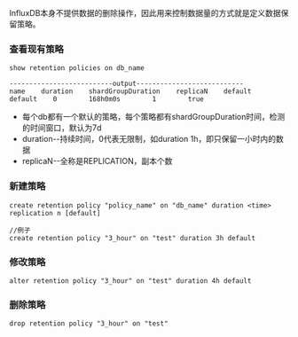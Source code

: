 InfluxDB本身不提供数据的删除操作，因此用来控制数据量的方式就是定义数据保留策略。

### 查看现有策略
```
show retention policies on db_name

--------------------------output---------------------------
name    duration    shardGroupDuration    replicaN    default
default    0        168h0m0s        1        true
```
- 每个db都有一个默认的策略，每个策略都有shardGroupDuration时间，检测的时间窗口，默认为7d
- duration--持续时间，0代表无限制，如duration 1h，即只保留一小时内的数据
- replicaN--全称是REPLICATION，副本个数

### 新建策略
```
create retention policy "policy_name" on "db_name" duration <time> replication n [default]

//例子
create retention policy "3_hour" on "test" duration 3h default
```

### 修改策略
```
alter retention policy "3_hour" on "test" duration 4h default
```

### 删除策略
```
drop retention policy "3_hour" on "test"
```
